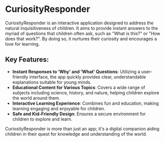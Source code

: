 # CuriosityResponder

CuriosityResponder is an interactive application designed to address the natural inquisitiveness of children. It aims to provide instant answers to the myriad of questions that children often ask, such as "What is this?" or "How does that work?". By doing so, it nurtures their curiosity and encourages a love for learning.

## Key Features:

- **Instant Responses to 'Why' and 'What' Questions**: Utilizing a user-friendly interface, the app quickly provides clear, understandable explanations suitable for young minds.
- **Educational Content for Various Topics**: Covers a wide range of subjects including science, history, and nature, helping children explore the world around them.
- **Interactive Learning Experience**: Combines fun and education, making learning engaging and enjoyable for children.
- **Safe and Kid-Friendly Design**: Ensures a secure environment for children to explore and learn.

CuriosityResponder is more than just an app; it's a digital companion aiding children in their quest for knowledge and understanding of the world.

